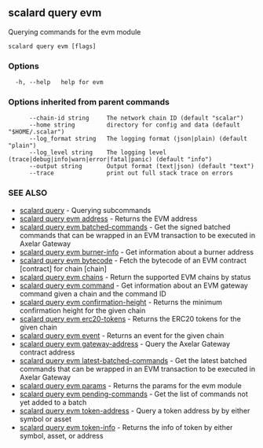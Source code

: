 ## scalard query evm

Querying commands for the evm module

```
scalard query evm [flags]
```

### Options

```
  -h, --help   help for evm
```

### Options inherited from parent commands

```
      --chain-id string     The network chain ID (default "scalar")
      --home string         directory for config and data (default "$HOME/.scalar")
      --log_format string   The logging format (json|plain) (default "plain")
      --log_level string    The logging level (trace|debug|info|warn|error|fatal|panic) (default "info")
      --output string       Output format (text|json) (default "text")
      --trace               print out full stack trace on errors
```

### SEE ALSO

- [scalard query](scalard_query.md) - Querying subcommands
- [scalard query evm address](scalard_query_evm_address.md) - Returns the EVM address
- [scalard query evm batched-commands](scalard_query_evm_batched-commands.md) - Get the signed batched commands that can be wrapped in an EVM transaction to be executed in Axelar Gateway
- [scalard query evm burner-info](scalard_query_evm_burner-info.md) - Get information about a burner address
- [scalard query evm bytecode](scalard_query_evm_bytecode.md) - Fetch the bytecode of an EVM contract [contract] for chain [chain]
- [scalard query evm chains](scalard_query_evm_chains.md) - Return the supported EVM chains by status
- [scalard query evm command](scalard_query_evm_command.md) - Get information about an EVM gateway command given a chain and the command ID
- [scalard query evm confirmation-height](scalard_query_evm_confirmation-height.md) - Returns the minimum confirmation height for the given chain
- [scalard query evm erc20-tokens](scalard_query_evm_erc20-tokens.md) - Returns the ERC20 tokens for the given chain
- [scalard query evm event](scalard_query_evm_event.md) - Returns an event for the given chain
- [scalard query evm gateway-address](scalard_query_evm_gateway-address.md) - Query the Axelar Gateway contract address
- [scalard query evm latest-batched-commands](scalard_query_evm_latest-batched-commands.md) - Get the latest batched commands that can be wrapped in an EVM transaction to be executed in Axelar Gateway
- [scalard query evm params](scalard_query_evm_params.md) - Returns the params for the evm module
- [scalard query evm pending-commands](scalard_query_evm_pending-commands.md) - Get the list of commands not yet added to a batch
- [scalard query evm token-address](scalard_query_evm_token-address.md) - Query a token address by by either symbol or asset
- [scalard query evm token-info](scalard_query_evm_token-info.md) - Returns the info of token by either symbol, asset, or address
